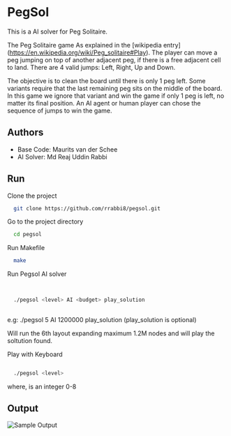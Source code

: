 
# PegSol

This is a AI solver for Peg Solitaire. 

The Peg Solitaire game
As explained in the [wikipedia entry] (https://en.wikipedia.org/wiki/Peg_solitaire#Play). The player can move a peg jumping on top of another adjacent
peg, if there is a free adjacent cell to land. There are 4 valid jumps: Left, Right, Up and Down.

The objective is to clean the board until there is only 1 peg left. Some variants require that the last
remaining peg sits on the middle of the board. In this game we ignore that variant and win the game
if only 1 peg is left, no matter its final position. An AI agent or human player can chose the sequence
of jumps to win the game.



## Authors

- Base Code: Maurits van der Schee
- AI Solver: Md Reaj Uddin Rabbi


## Run

Clone the project

```bash
  git clone https://github.com/rrabbi8/pegsol.git
```

Go to the project directory

```bash
  cd pegsol
```

Run Makefile

```bash
  make
```

Run Pegsol AI solver

```bash
  
  
  ./pegsol <level> AI <budget> play_solution
    
```
  
  
  e.g: ./pegsol 5 AI 1200000 play_solution (play_solution is optional)
  
  Will run the 6th layout expanding maximum 1.2M nodes and will play the soltution found.
  


Play with Keyboard

```bash

  ./pegsol <level>

```
where, <level> is an integer 0-8


## Output

![Sample Output](https://github.com/rrabbi8/pegsol/issues/1#issue-1602812207)
